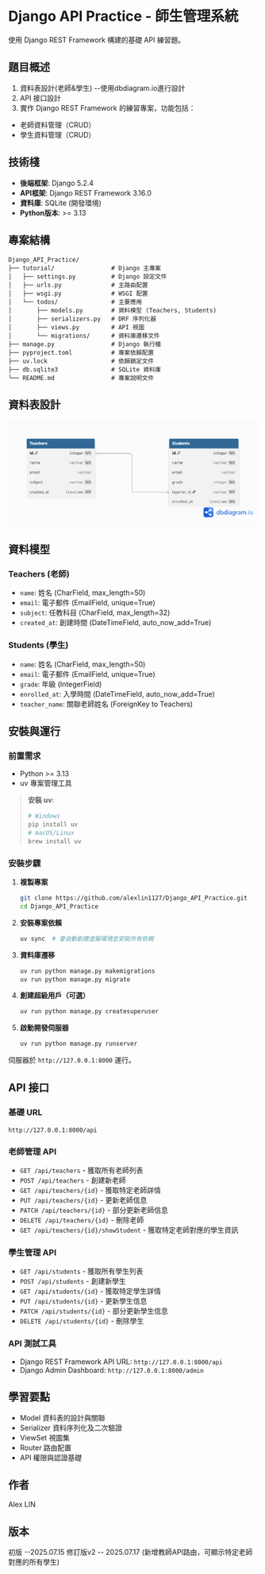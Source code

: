 # Django API Practice - 師生管理系統

使用 Django REST Framework 構建的基礎 API 練習題。

## 題目概述

1. 資料表設計(老師&學生) --使用dbdiagram.io進行設計
2. API 接口設計
3. 實作 Django REST Framework 的練習專案，功能包括：

- 老師資料管理（CRUD）
- 學生資料管理（CRUD）

## 技術棧

- **後端框架**: Django 5.2.4
- **API框架**: Django REST Framework 3.16.0
- **資料庫**: SQLite (開發環境)
- **Python版本**: >= 3.13

## 專案結構

```
Django_API_Practice/
├── tutorial/                # Django 主專案
│   ├── settings.py          # Django 設定文件
│   ├── urls.py              # 主路由配置
│   ├── wsgi.py              # WSGI 配置
│   └── todos/               # 主要應用
│       ├── models.py        # 資料模型 (Teachers, Students)
│       ├── serializers.py   # DRF 序列化器
│       ├── views.py         # API 視圖
│       └── migrations/      # 資料庫遷移文件
├── manage.py                # Django 執行檔
├── pyproject.toml           # 專案依賴配置
├── uv.lock                  # 依賴鎖定文件
├── db.sqlite3               # SQLite 資料庫
└── README.md                # 專案說明文件
```

## 資料表設計
![image](db_diagram.png)


## 資料模型

### Teachers (老師)
- `name`: 姓名 (CharField, max_length=50)
- `email`: 電子郵件 (EmailField, unique=True)
- `subject`: 任教科目 (CharField, max_length=32)
- `created_at`: 創建時間 (DateTimeField, auto_now_add=True)

### Students (學生)
- `name`: 姓名 (CharField, max_length=50)
- `email`: 電子郵件 (EmailField, unique=True)
- `grade`: 年級 (IntegerField)
- `enrolled_at`: 入學時間 (DateTimeField, auto_now_add=True)
- `teacher_name`: 關聯老師姓名 (ForeignKey to Teachers)

## 安裝與運行

### 前置需求
- Python >= 3.13
- uv 專案管理工具
 
> **安裝 uv**: 
> ```bash
> # Windows
> pip install uv 
> # macOS/Linux
> brew install uv
> ```

### 安裝步驟

1. **複製專案**
   ```bash
   git clone https://github.com/alexlin1127/Django_API_Practice.git
   cd Django_API_Practice
   ```

2. **安裝專案依賴**
   ```bash
   uv sync  # 會自動創建虛擬環境並安裝所有依賴

   ```

3. **資料庫遷移**
   ```bash
   uv run python manage.py makemigrations
   uv run python manage.py migrate
   ```

4. **創建超級用戶（可選）**
   ```bash
   uv run python manage.py createsuperuser
   ```

5. **啟動開發伺服器**
   ```bash
   uv run python manage.py runserver
   ```

伺服器於 `http://127.0.0.1:8000` 運行。

## API 接口

### 基礎 URL
```
http://127.0.0.1:8000/api
```

### 老師管理 API
- `GET /api/teachers`         - 獲取所有老師列表
- `POST /api/teachers`        - 創建新老師
- `GET /api/teachers/{id}`    - 獲取特定老師詳情
- `PUT /api/teachers/{id}`    - 更新老師信息
- `PATCH /api/teachers/{id}`  - 部分更新老師信息
- `DELETE /api/teachers/{id}` - 刪除老師
- `GET /api/teachers/{id}/showStudent` - 獲取特定老師對應的學生資訊


### 學生管理 API
- `GET /api/students`         - 獲取所有學生列表
- `POST /api/students`        - 創建新學生
- `GET /api/students/{id}`    - 獲取特定學生詳情
- `PUT /api/students/{id}`    - 更新學生信息
- `PATCH /api/students/{id}`  - 部分更新學生信息
- `DELETE /api/students/{id}` - 刪除學生

### API 測試工具
- Django REST Framework API URL: `http://127.0.0.1:8000/api`
- Django Admin Dashboard: `http://127.0.0.1:8000/admin`

## 學習要點

- Model 資料表的設計與關聯
- Serializer 資料序列化及二次驗證
- ViewSet 視圖集
- Router 路由配置
- API 權限與認證基礎

## 作者
Alex LIN

## 版本
初版 --2025.07.15
修訂版v2 -- 2025.07.17 (新增教師API路由，可顯示特定老師對應的所有學生)
